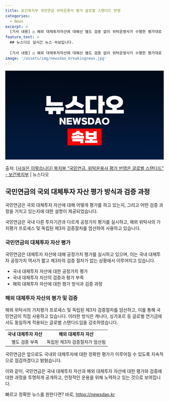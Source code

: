 ```yaml
---
title: 보건복지부 국민연금 위탁운용사 평가 글로벌 스탠다드 반영
categories:
  - News
excerpt: >
  [기사 내용] ○ 해외 대체투자자산에 대해선 별도 검증 없이 위탁운영사가 수행한 평가대로 수익률에 반영함으로…
feature_text: >
  ## 뉴스다오 실시간 뉴스 속보입니다.

  [기사 내용] ○ 해외 대체투자자산에 대해선 별도 검증 없이 위탁운영사가 수행한 평가대로 수익률에 반영함으로…
image: '/assets/img/newsdao_breakingnews.jpg'
---
```


![뉴스다오 속보](/assets/img/newsdao_breakingnews.jpg)

<p>출처: <a href="https://newsdao.kr/3155" rel="dofollow">[사실은 이렇습니다] 복지부 “국민연금, 위탁운용사 평가 반영은 글로벌 스탠다드” - 보건복지부</a> | 뉴스다오</p>

<h2 data-ke-size="size26">국민연금의 국외 대체투자 자산 평가 방식과 검증 과정</h2>
국민연금은 국외 대체투자 자산에 대해 어떻게 평가를 하고 있는지, 그리고 어떤 검증 과정을 거치고 있는지에 대한 설명이 제공되었습니다.

<p data-ke-size="size16">국민연금은 국내 다른 투자기관과 다르게 공정가치 평가를 실시하고, 해외 위탁사의 가치평가 프로세스 및 독립된 제3자 검증절차를 엄선하여 사용하고 있습니다.</p>

<h3>국민연금의 대체투자 자산 평가</h3>
국민연금은 대체투자 자산에 대해 공정가치 평가를 실시하고 있으며, 이는 국내 대체투자 공정가치 역사가 짧고 제3자의 검증 절차가 없는 상황에서 이루어지고 있습니다.

<ul>
  <li>국내 대체투자 자산에 대한 공정가치 평가</li>
  <li>국내 대체투자 자산의 검증과 평가 부족</li>
  <li>해외 대체투자 자산에 대한 평가 방식과 검증 과정</li>
</ul>

<h3>해외 대체투자 자산의 평가 및 검증</h3>
해외 위탁사의 가치평가 프로세스 및 독립된 제3자 검증절차를 엄선하고, 이를 통해 국민연금이 직접 사용하고 있습니다. 이러한 방식은 캐나다, 싱가포르 등 글로벌 연기금에서도 동일하게 적용되는 글로벌 스탠다드임을 강조하였습니다.

<table>
  <tr>
    <td style="text-align: center; height: 17px;"><b>국내 대체투자 자산</b></td>
    <td style="text-align: center; height: 17px;"><b>해외 대체투자 자산</b></td>
  </tr>
  <tr>
    <td style="text-align: center; height: 17px;">별도 검증 부족</td>
    <td style="text-align: center; height: 17px;">독립된 제3자 검증절차가 엄선됨</td>
  </tr>
</table>

<p data-ke-size="size16">국민연금은 앞으로도 국내외 대체투자에 대한 정확한 평가가 이루어질 수 있도록 지속적으로 점검하겠다고 밝혔습니다.</p>

이와 같이, 국민연금은 국내 대체투자 자산과 해외 대체투자 자산에 대한 평가와 검증에 대한 과정을 투명하게 공개하고, 안정적인 운용을 위해 노력하고 있는 것으로 보여집니다. 

빠르고 정확한 뉴스를 원한다면? 바로, <a href="https://newsdao.kr" rel="dofollow">https://newsdao.kr</a>


